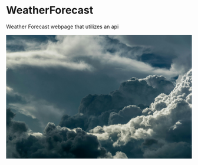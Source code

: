 # WeatherForecast
Weather Forecast webpage that utilizes an api

![weather](https://github.com/bhsaio145/WeatherForecast/blob/main/weather.jpg)
